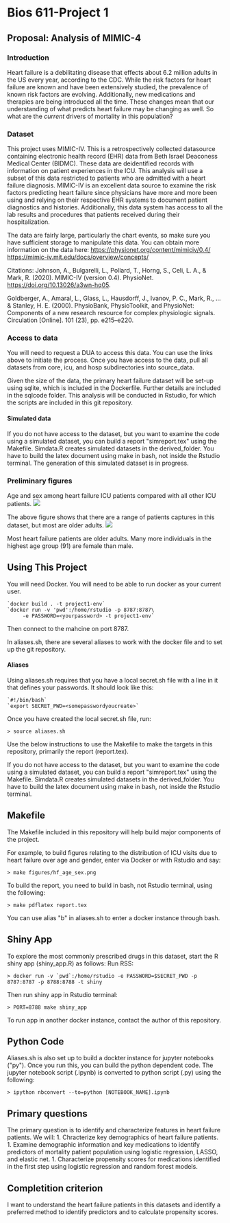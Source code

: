 Bios 611-Project 1
================

Proposal: Analysis of MIMIC-4
-----------------------------

### Introduction
Heart failure is a debilitating disease that effects about 6.2 million adults in the US every year, 
according to the CDC. While the risk factors for heart failure are known and have been extensively 
studied, the prevalence of known risk factors are evolving. Additionally, new medications and therapies 
are being introduced all the time. These changes mean that our understanding of what predicts heart 
failure may be changing as well. So what are the *current* drivers of mortality in this population? 

### Dataset
This project uses MIMIC-IV. This is a retrospectively collected datasource containing electronic
health record (EHR) data from Beth Israel Deaconess Medical Center (BIDMC). These data are deidentified
records with information on patient experiences in the ICU. This analysis will use a subset of 
this data restricted to patients who are admitted with a heart failure diagnosis. MIMIC-IV is
an excellent data source to examine the risk factors predicting heart failure since physicians
have more and more been using and relying on their respective EHR systems to document patient diagnostics
and histories. Additionally, this data system has access to all the lab results and procedures that
patients received during their hospitalization.

The data are fairly large, particularly the chart events, so make sure you have sufficient storage
to manipulate this data. You can obtain more information on the data here: 
https://physionet.org/content/mimiciv/0.4/ 
https://mimic-iv.mit.edu/docs/overview/concepts/

Citations:
Johnson, A., Bulgarelli, L., Pollard, T., Horng, S., Celi, L. A., & Mark, R. (2020). MIMIC-IV (version 0.4). 
PhysioNet. https://doi.org/10.13026/a3wn-hq05.

Goldberger, A., Amaral, L., Glass, L., Hausdorff, J., Ivanov, P. C., Mark, R., ... & Stanley, H. E. (2000). 
PhysioBank, PhysioToolkit, and PhysioNet: Components of a new research resource for complex 
physiologic signals. Circulation [Online]. 101 (23), pp. e215–e220.

### Access to data
You will need to request a DUA to access this data. You can use the links above to initiate the process.
Once you have access to the data, pull all datasets from core, icu, and hosp subdirectories into source_data.

Given the size of the data, the primary heart failure dataset will be set-up using sqlite, which is
included in the Dockerfile. Further details are included in the sqlcode folder.
This analysis will be conducted in Rstudio, for which the scripts are included in this git repository.

#### Simulated data
If you do not have access to the dataset, but you want to examine the code using a simulated dataset, you can 
build a report "simreport.tex" using the Makefile. Simdata.R creates simulated datasets in the derived_folder.
You have to build the latex document using make in bash, not inside the Rstudio terminal. The generation of 
this simulated dataset is in progress.

### Preliminary figures
Age and sex among heart failure ICU patients compared with all other ICU patients.
![](assets/all_age_sex.png)

The above figure shows that there are a range of patients captures in this dataset, but most
are older adults.
![](assets/hf_age_sex.png)

Most heart failure patients are older adults. Many more individuals in the highest age group (91) are female
than male.

Using This Project
------------------
You will need Docker. You will need to be able to run docker as your current user.

	`docker build . -t project1-env`
	`docker run -v 'pwd':/home/rstudio -p 8787:8787\
		 -e PASSWORD=<yourpassword> -t project1-env`

Then connect to the mahcine on port 8787.

In aliases.sh, there are several aliases to work with the docker file and to set up the git repository.
#### Aliases
Using aliases.sh requires that you have a local secret.sh file with a line in it that defines your passwords.
It should look like this:

	`#!/bin/bash` 
	`export SECRET_PWD=<somepasswordyoucreate>`
Once you have created the local secret.sh file, run:

	> source aliases.sh

Use the below instructions to use the Makefile to make the targets in this repository, primarily the report (report.tex).

If you do not have access to the dataset, but you want to examine the code using a simulated dataset, you can
build a report "simreport.tex" using the Makefile. Simdata.R creates simulated datasets in the derived_folder.
You have to build the latex document using make in bash, not inside the Rstudio terminal.

Makefile
--------
The Makefile included in this repository will help build major components
 of the project. 

For example, to build figures relating to the distribution of ICU visits due to heart failure over 
age and gender, enter via Docker or with Rstudio and say:

	> make figures/hf_age_sex.png

To build the report, you need to build in bash, not Rstudio terminal, using the following:

	> make pdflatex report.tex

You can use alias "b" in aliases.sh to enter a docker instance through bash.

Shiny App
---------
To explore the most commonly prescribed drugs in this dataset, start the R shiny app (shiny_app.R) as follows:
Run RSS:

	> docker run -v `pwd`:/home/rstudio -e PASSWORD=$SECRET_PWD -p 8787:8787 -p 8788:8788 -t shiny

Then run shiny app in Rstudio terminal:

	> PORT=8788 make shiny_app

To run app in another docker instance, contact the author of this repository. 

Python Code
-----------
Aliases.sh is also set up to build a dockter instance for jupyter notebooks ("py"). Once you run this,
you can build the python dependent code. The jupyter notebook script (.ipynb) is converted to python 
script (.py) using the following:

	> ipython nbconvert --to=python [NOTEBOOK_NAME].ipynb

Primary questions
-----------------
The primary question is to identify and characterize features in heart failure 
patients. We will:
	1. Chracterize key demographics of heart failure patients.
	1. Examine demographic information and key medications to identify predictors of mortality
	patient population using logistic regression, LASSO, and elastic net.
	1. Characterize propensity scores for medications identified in the first step using logistic
	regression and random forest models.

Completition criterion
----------------------
I want to understand the heart failure patients in this datasets and identify a preferred method to identify
predictors and to calculate propensity scores.